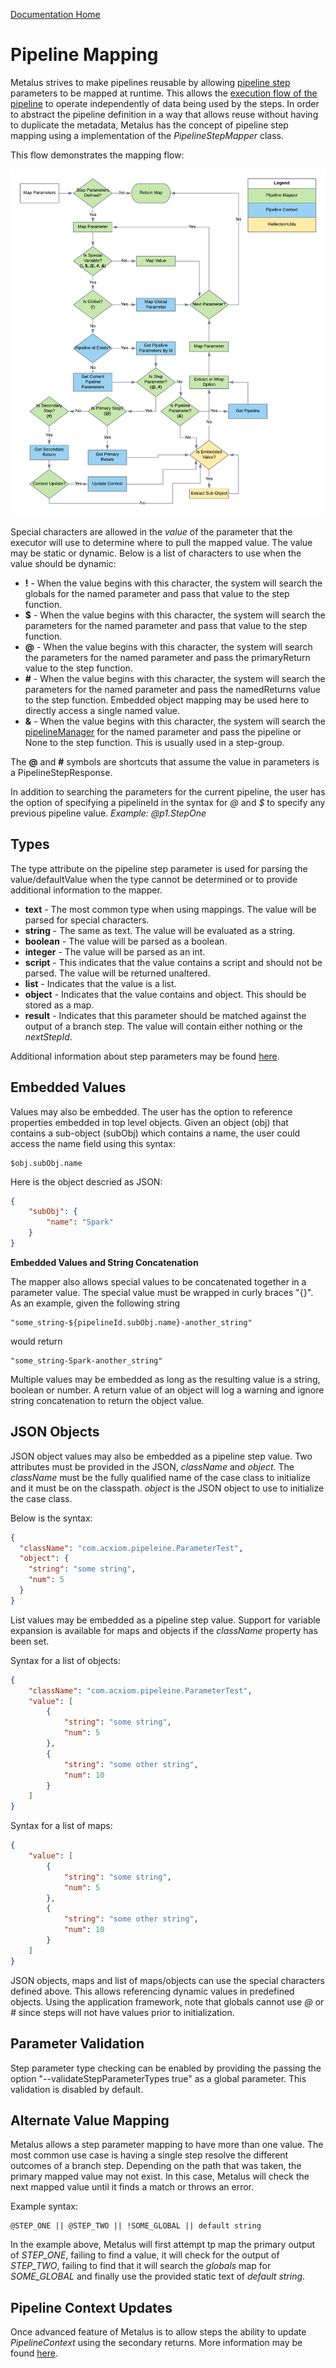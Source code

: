 [Documentation Home](readme.md)

# Pipeline Mapping
Metalus strives to make pipelines reusable by allowing [pipeline step](pipeline-steps.md) parameters to be mapped at
runtime. This allows the [execution flow of the pipeline](pipeline-flow.md) to operate independently of data being used 
by the steps. In order to abstract the pipeline definition in a way that allows reuse without having to duplicate the 
metadata, Metalus has the concept of pipeline step mapping using a implementation of the _PipelineStepMapper_ class.

This flow demonstrates the mapping flow:

![Default Pipeline Mapping FLow](../docs/images/Default_Parameter_Mapping.png "Default Parameter Mapping Flow")

Special characters are allowed in the *value* of the parameter that the executor will use to determine where to pull 
the mapped value. The value may be static or dynamic. Below is a list of characters to use when the value should be 
dynamic:

* **!** - When the value begins with this character, the system will search the globals for the named parameter and pass 
that value to the step function.
* **$** - When the value begins with this character, the system will search the parameters for the named parameter and 
pass that value to the step function.
* **@** - When the value begins with this character, the system will search the parameters for the named parameter and 
pass the primaryReturn value to the step function.
* **#** - When the value begins with this character, the system will search the parameters for the named parameter and 
pass the namedReturns value to the step function. Embedded object mapping may be used here to directly access a single 
named value.
* **&** - When the value begins with this character, the system will search the [pipelineManager](pipeline-manager.md) for the named parameter 
and pass the pipeline or None to the step function. This is usually used in a step-group.

The **@** and **#** symbols are shortcuts that assume the value in parameters is a PipelineStepResponse.
 
In addition to searching the parameters for the current pipeline, the user has the option of specifying a pipelineId in 
the syntax for *@* and *$* to specify any previous pipeline value. *Example: @p1.StepOne*

## Types
The type attribute on the pipeline step parameter is used for parsing the value/defaultValue when the type cannot be
determined or to provide additional information to the mapper. 

* **text** - The most common type when using mappings. The value will be parsed for special characters.
* **string** - The same as text. The value will be evaluated as a string.
* **boolean** - The value will be parsed as a boolean.
* **integer** - The value will be parsed as an int.
* **script** - This indicates that the value contains a script and should not be parsed. The value will be returned unaltered.
* **list** - Indicates that the value is a list.
* **object** - Indicates that the value contains and object. This should be stored as a map.
* **result** - Indicates that this parameter should be matched against the output of a branch step. The value will 
contain either nothing or the _nextStepId_. 

Additional information about step parameters may be found [here](step-templates.md#params).

## Embedded Values
Values may also be embedded. The user has the option to reference properties embedded in top level objects. Given an 
object (obj) that contains a sub-object (subObj) which contains a name, the user could access the name field using this
syntax:
```
$obj.subObj.name
```
	
Here is the object descried as JSON:
```json
{
	"subObj": {
		"name": "Spark"
	}
} 
```

**Embedded Values and String Concatenation**

The mapper also allows special values to be concatenated together in a parameter value. The special value must be wrapped
in curly braces "{}". As an example, given the following string 
```
"some_string-${pipelineId.subObj.name}-another_string"
 ```
would return 
```
"some_string-Spark-another_string"
```
Multiple values may be embedded as long as the resulting value is a string, boolean
or number. A return value of an object will log a warning and ignore string concatenation to return the object value.

## JSON Objects

JSON object values may also be embedded as a pipeline step value. Two attributes must be provided in the JSON, 
*className* and *object*. The *className* must be the fully qualified name of the case class to initialize and
it must be on the classpath. *object* is the JSON object to use to initialize the case class. 

Below is the syntax:

```json
{
  "className": "com.acxiom.pipeleine.ParameterTest",
  "object": {
  	"string": "some string",
  	"num": 5
  }
}
```

List values may be embedded as a pipeline step value. Support for variable expansion is available for maps and objects 
if the *className* property has been set.

Syntax for a list of objects:

```json
{
	"className": "com.acxiom.pipeleine.ParameterTest",
	"value": [
		{
			"string": "some string",
			"num": 5
		},
		{
        	"string": "some other string",
        	"num": 10
        }
	]
}
```

Syntax for a list of maps:

```json
{
	"value": [
		{
			"string": "some string",
			"num": 5
		},
		{
        	"string": "some other string",
        	"num": 10
        }
	]
}
```

JSON objects, maps and list of maps/objects can use the special characters defined above. This allows referencing dynamic 
values in predefined objects. Using the application framework, note that globals cannot use *@* or *#* since steps will 
not have values prior to initialization.

## Parameter Validation
Step parameter type checking can be enabled by providing the passing the option "--validateStepParameterTypes true" as a global parameter.
This validation is disabled by default.

## Alternate Value Mapping
Metalus allows a step parameter mapping to have more than one value. The most common use case is having a single step
resolve the different outcomes of a branch step. Depending on the path that was taken, the primary mapped value may not
exist. In this case, Metalus will check the next mapped value until it finds a match or throws an error.

Example syntax:

```
@STEP_ONE || @STEP_TWO || !SOME_GLOBAL || default string
```

In the example above, Metalus will first attempt tp map the primary output of *STEP_ONE*, failing to find  a value, it
will check for the output of *STEP_TWO*, failing to find that it will search the _globals_ map for *SOME_GLOBAL* and
finally use the provided static text of _default string_.

## Pipeline Context Updates
Once advanced feature of Metalus is to allow steps the ability to update _PipelineContext_ using the secondary returns.
More information may be found [here](advanced-step-features.md).
